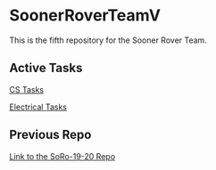 # SoonerRoverTeamV
This is the fifth repository for the Sooner Rover Team.

## Active Tasks
[CS Tasks](https://github.com/bentonsmith8/SoonerRoverTeamV/projects/2)

[Electrical Tasks](https://github.com/bentonsmith8/SoonerRoverTeamV/projects/3)

## Previous Repo
[Link to the SoRo-19-20 Repo](https://github.com/eric-plus-plus/SoRo-19-20)
